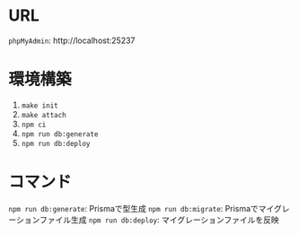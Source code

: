 # URL

`phpMyAdmin`: http://localhost:25237

# 環境構築

1. `make init`
2. `make attach`
3. `npm ci`
4. `npm run db:generate`
5. `npm run db:deploy`

# コマンド

`npm run db:generate`: Prismaで型生成
`npm run db:migrate`: Prismaでマイグレーションファイル生成
`npm run db:deploy`: マイグレーションファイルを反映
